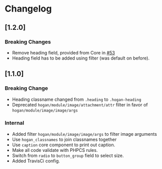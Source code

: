 # Changelog

## [1.2.0]
### Breaking Changes
- Remove heading field, provided from Core in [#53](https://github.com/DekodeInteraktiv/hogan-core/pull/53)
- Heading field has to be added using filter (was default on before).

## [1.1.0]
### Breaking Change
* Heading classname changed from `.heading` to `.hogan-heading`
* Deprecated `hogan/module/image/attachment/attr` filter in favor of `hogan/module/image/image/args`

### Internal
* Added filter `hogan/module/image/image/args` to filter image arguments
* Use `hogan_classnames` to join classnames together
* Use `caption` core component to print out caption.
* Make all code validate with PHPCS rules.
* Switch from `radio` to `button_group` field to select size.
* Added TravisCi config.
